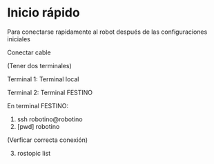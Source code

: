 # Inicio rápido

Para conectarse rapidamente al robot después de las configuraciones iniciales


Conectar cable


(Tener dos terminales)


Terminal 1: Terminal local


Terminal 2: Terminal FESTINO


En terminal FESTINO:
1. ssh robotino@robotino
2. [pwd] robotino


(Verficar correcta conexión)


3. rostopic list


